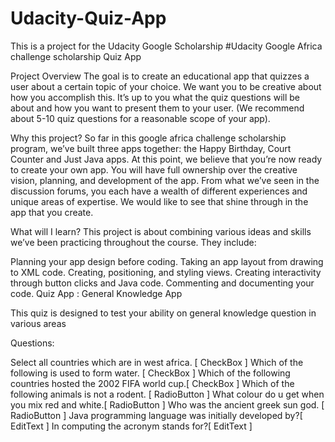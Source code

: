 # Udacity-Quiz-App
This is a project for the Udacity Google Scholarship
#Udacity Google Africa challenge scholarship Quiz App

Project Overview The goal is to create an educational app that quizzes a user about a certain topic of your choice. We want you to be creative about how you accomplish this. It’s up to you what the quiz questions will be about and how you want to present them to your user. (We recommend about 5-10 quiz questions for a reasonable scope of your app).

Why this project? So far in this google africa challenge scholarship program, we’ve built three apps together: the Happy Birthday, Court Counter and Just Java apps. At this point, we believe that you’re now ready to create your own app. You will have full ownership over the creative vision, planning, and development of the app. From what we’ve seen in the discussion forums, you each have a wealth of different experiences and unique areas of expertise. We would like to see that shine through in the app that you create.

What will I learn? This project is about combining various ideas and skills we’ve been practicing throughout the course. They include:

Planning your app design before coding.
Taking an app layout from drawing to XML code.
Creating, positioning, and styling views.
Creating interactivity through button clicks and Java code.
Commenting and documenting your code.
Quiz App : General Knowledge App

This quiz is designed to test your ability on general knowledge question in various areas

Questions:

Select all countries which are in west africa. [ CheckBox ]
Which of the following is used to form water. [ CheckBox ]
Which of the following countries hosted the 2002 FIFA world cup.[ CheckBox ]
Which of the following animals is not a rodent. [ RadioButton ]
What colour do u get when you mix red and white.[ RadioButton ]
Who was the ancient greek sun god. [ RadioButton ]
Java programming language was initially developed by?[ EditText ]
In computing the acronym stands for?[ EditText ]
